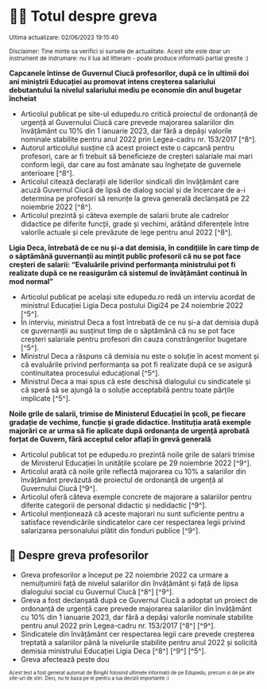 # 👩‍🏫 Totul despre greva
<sub>Ultima actualizare: 02/06/2023 19:15:40</sub>

<sub>Disclaimer: Tine minte sa verifici si sursele de actualitate. Acest site este doar un instrument de indrumare: nu il lua ad litteram - poate produce informatii partial gresite :)</sub>

**Capcanele întinse de Guvernul Ciucă profesorilor, după ce în ultimii doi ani miniștrii Educației au promovat intens creșterea salariului debutantului la nivelul salariului mediu pe economie din anul bugetar încheiat**

- Articolul publicat pe site-ul edupedu.ro critică proiectul de ordonanță de urgență al Guvernului Ciucă care prevede majorarea salariilor din învățământ cu 10% din 1 ianuarie 2023, dar fără a depăși valorile nominale stabilite pentru anul 2022 prin Legea-cadru nr. 153/2017 [^8^].
- Autorul articolului susține că acest proiect este o capcană pentru profesori, care ar fi trebuit să beneficieze de creșteri salariale mai mari conform legii, dar care au fost amânate sau înghețate de guvernele anterioare [^8^].
- Articolul citează declarații ale liderilor sindicali din învățământ care acuză Guvernul Ciucă de lipsă de dialog social și de încercare de a-i determina pe profesori să renunțe la greva generală declanșată pe 22 noiembrie 2022 [^8^].
- Articolul prezintă și câteva exemple de salarii brute ale cadrelor didactice pe diferite funcții, grade și vechimi, arătând diferențele între valorile actuale și cele prevăzute de lege pentru anul 2022 [^8^].

**Ligia Deca, întrebată de ce nu și-a dat demisia, în condițiile în care timp de o săptămână guvernanții au mințit public profesorii că nu se pot face creșteri de salarii: “Evaluările privind performanța ministrului pot fi realizate după ce ne reasigurăm că sistemul de învățământ continuă în mod normal”**

- Articolul publicat pe același site edupedu.ro redă un interviu acordat de ministrul Educației Ligia Deca postului Digi24 pe 24 noiembrie 2022 [^5^].
- În interviu, ministrul Deca a fost întrebată de ce nu și-a dat demisia după ce guvernanții au susținut timp de o săptămână că nu se pot face creșteri salariale pentru profesori din cauza constrângerilor bugetare [^5^].
- Ministrul Deca a răspuns că demisia nu este o soluție în acest moment și că evaluările privind performanța sa pot fi realizate după ce se asigură continuitatea procesului educațional [^5^].
- Ministrul Deca a mai spus că este deschisă dialogului cu sindicatele și că speră să se ajungă la o soluție acceptabilă pentru toate părțile implicate [^5^].

**Noile grile de salarii, trimise de Ministerul Educației în școli, pe fiecare gradație de vechime, funcție și grade didactice. Instituția arată exemple majorări ce ar urma să fie aplicate după ordonanța de urgență aprobată forțat de Guvern, fără acceptul celor aflați în grevă generală**

- Articolul publicat tot pe edupedu.ro prezintă noile grile de salarii trimise de Ministerul Educației în unitățile școlare pe 29 noiembrie 2022 [^9^].
- Articolul arată că noile grile reflectă majorarea cu 10% a salariilor din învățământ prevăzută de proiectul de ordonanță de urgență al Guvernului Ciucă [^9^].
- Articolul oferă câteva exemple concrete de majorare a salariilor pentru diferite categorii de personal didactic și nedidactic [^9^].
- Articolul menționează că aceste majorari nu sunt suficiente pentru a satisface revendicările sindicatelor care cer respectarea legii privind salarizarea personalului plătit din fonduri publice [^9^].

## 🏫 Despre greva profesorilor

- Greva profesorilor a început pe 22 noiembrie 2022 ca urmare a nemulțumirii față de nivelul salariilor din învățământ și față de lipsa dialogului social cu Guvernul Ciucă [^8^] [^9^].
- Greva a fost declanșată după ce Guvernul Ciucă a adoptat un proiect de ordonanță de urgență care prevede majorarea salariilor din învățământ cu 10% din 1 ianuarie 2023, dar fără a depăși valorile nominale stabilite pentru anul 2022 prin Legea-cadru nr. 153/2017 [^8^] [^9^].
- Sindicatele din învățământ cer respectarea legii care prevede creșterea treptată a salariilor până la nivelurile stabilite pentru anul 2022 și solicită demisia ministrului Educației Ligia Deca [^8^] [^9^] [^5^].
- Greva afectează peste dou


<sub><sub>Acest text a fost generat automat de BingAI folosind ultimele informatii de pe Edupedu, precum si de pe alte site-uri de stiri. Deci, nu te baza pe el pentru a lua decizii importante :)</sub></sub>